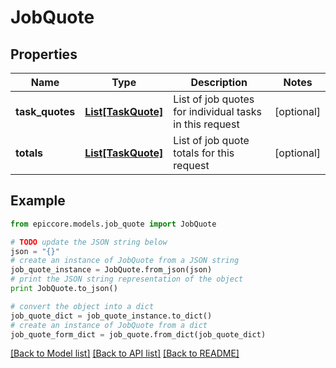 # JobQuote


## Properties

Name | Type | Description | Notes
------------ | ------------- | ------------- | -------------
**task_quotes** | [**List[TaskQuote]**](TaskQuote.md) | List of job quotes for individual tasks in this request | [optional] 
**totals** | [**List[TaskQuote]**](TaskQuote.md) | List of job quote totals for this request | [optional] 

## Example

```python
from epiccore.models.job_quote import JobQuote

# TODO update the JSON string below
json = "{}"
# create an instance of JobQuote from a JSON string
job_quote_instance = JobQuote.from_json(json)
# print the JSON string representation of the object
print JobQuote.to_json()

# convert the object into a dict
job_quote_dict = job_quote_instance.to_dict()
# create an instance of JobQuote from a dict
job_quote_form_dict = job_quote.from_dict(job_quote_dict)
```
[[Back to Model list]](../README.md#documentation-for-models) [[Back to API list]](../README.md#documentation-for-api-endpoints) [[Back to README]](../README.md)


